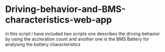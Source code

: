 # Driving-behavior-and-BMS-characteristics-web-app
in this script i have included two scripts one describes the driving behavior by using the accleration count and another one is the BMS Battery for analysing the battery characteristics
